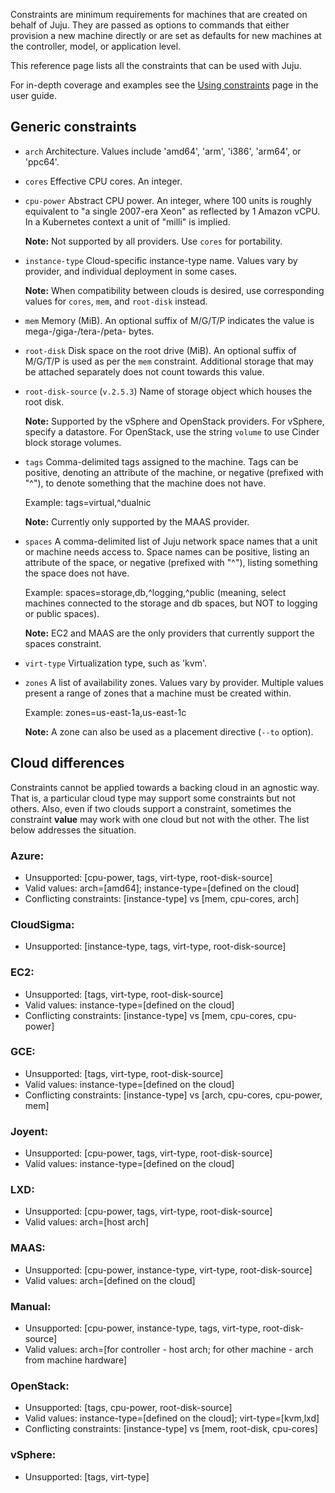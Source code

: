 <!--
Todo:
- Add constraints info for Oracle and Rackspace
- Confirm/explain: different clouds also dictate constraints that would conflict with other clouds and cannot be used in combination.
- Rethink: Cloud difference section (include examples of things that work?)
-->

Constraints are minimum requirements for machines that are created on behalf of Juju. They are passed as options to commands that either provision a new machine directly or are set as defaults for new machines at the controller, model, or application level.

This reference page lists all the constraints that can be used with Juju.

For in-depth coverage and examples see the [Using constraints](/t/using-constraints/1060) page in the user guide.

<h2 id="heading--generic-constraints">Generic constraints</h2>

- `arch`
Architecture. Values include 'amd64', 'arm', 'i386', 'arm64', or 'ppc64'.

- `cores`
Effective CPU cores. An integer.

- `cpu-power`
Abstract CPU power. An integer, where 100 units is roughly equivalent to "a single 2007-era Xeon" as reflected by 1 Amazon vCPU. In a Kubernetes context a unit of "milli" is implied.

    **Note:** Not supported by all providers. Use `cores` for portability.

- `instance-type`
Cloud-specific instance-type name. Values vary by provider, and individual deployment in some cases.

    **Note:** When compatibility between clouds is desired, use corresponding values for `cores`, `mem`, and `root-disk` instead.

- `mem`
Memory (MiB). An optional suffix of M/G/T/P indicates the value is mega-/giga-/tera-/peta- bytes.

- `root-disk`
Disk space on the root drive (MiB). An optional suffix of M/G/T/P is used as per the `mem` constraint. Additional storage that may be attached separately does not count towards this value.

- `root-disk-source` (`v.2.5.3`)
Name of storage object which houses the root disk.

  **Note:** Supported by the vSphere and OpenStack providers. For vSphere, specify a datastore. For OpenStack, use the string `volume` to use Cinder block storage volumes.

- `tags`
Comma-delimited tags assigned to the machine. Tags can be positive, denoting an attribute of the machine, or negative (prefixed with "^"), to denote something that the machine does not have.

  Example: tags=virtual,^dualnic

  **Note:** Currently only supported by the MAAS provider.

- `spaces`
A comma-delimited list of Juju network space names that a unit or machine needs access to. Space names can be positive, listing an attribute of the space, or negative (prefixed with "^"), listing something the space does not have.

  Example: spaces=storage,db,^logging,^public (meaning, select machines connected to the storage and db spaces, but NOT to logging or public spaces).

    **Note:** EC2 and MAAS are the only providers that currently support the spaces constraint.

- `virt-type`
Virtualization type, such as 'kvm'.

- `zones`
A list of availability zones. Values vary by provider. Multiple values present a range of zones that a machine must be created within.

  Example: zones=us-east-1a,us-east-1c

    **Note:** A zone can also be used as a placement directive (`--to` option).

<h2 id="heading--cloud-differences">Cloud differences</h2>

Constraints cannot be applied towards a backing cloud in an agnostic way. That is, a particular cloud type may support some constraints but not others. Also, even if two clouds support a constraint, sometimes the constraint **value** may work with one cloud but not with the other. The list below addresses the situation.

<h3 id="heading--azure">Azure:</h3>

- Unsupported: [cpu-power, tags, virt-type, root-disk-source]
- Valid values: arch=[amd64]; instance-type=[defined on the cloud]
- Conflicting constraints: [instance-type] vs [mem, cpu-cores, arch]

<h3 id="heading--cloudsigma">CloudSigma:</h3>

- Unsupported: [instance-type, tags, virt-type, root-disk-source]

<h3 id="heading--ec2">EC2:</h3>

- Unsupported: [tags, virt-type, root-disk-source]
- Valid values: instance-type=[defined on the cloud]
- Conflicting constraints: [instance-type] vs [mem, cpu-cores, cpu-power]

<h3 id="heading--gce">GCE:</h3>

- Unsupported: [tags, virt-type, root-disk-source]
- Valid values: instance-type=[defined on the cloud]
- Conflicting constraints: [instance-type] vs [arch, cpu-cores, cpu-power, mem]

<h3 id="heading--joyent">Joyent:</h3>

- Unsupported: [cpu-power, tags, virt-type, root-disk-source]
- Valid values: instance-type=[defined on the cloud]

<h3 id="heading--lxd">LXD:</h3>

- Unsupported: [cpu-power, tags, virt-type, root-disk-source]
- Valid values: arch=[host arch]

<h3 id="heading--maas">MAAS:</h3>

- Unsupported: [cpu-power, instance-type, virt-type, root-disk-source]
- Valid values: arch=[defined on the cloud]

<h3 id="heading--manual">Manual:</h3>

- Unsupported: [cpu-power, instance-type, tags, virt-type, root-disk-source]
- Valid values: arch=[for controller - host arch; for other machine - arch from machine hardware]

<h3 id="heading--openstack">OpenStack:</h3>

- Unsupported: [tags, cpu-power, root-disk-source]
- Valid values: instance-type=[defined on the cloud]; virt-type=[kvm,lxd]
- Conflicting constraints: [instance-type] vs [mem, root-disk, cpu-cores]

<h3 id="heading--vsphere">vSphere:</h3>

- Unsupported: [tags, virt-type]
